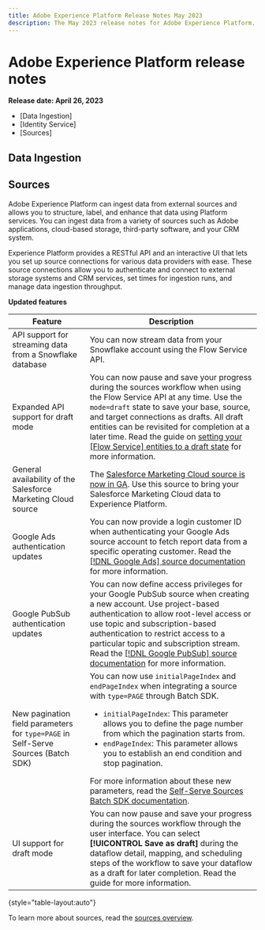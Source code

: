 ```yaml
---
title: Adobe Experience Platform Release Notes May 2023
description: The May 2023 release notes for Adobe Experience Platform.
---
```

# Adobe Experience Platform release notes 

**Release date: April 26, 2023**

- [Data Ingestion]
- [Identity Service]
- [Sources]

## Data Ingestion

## Sources

Adobe Experience Platform can ingest data from external sources and allows you to structure, label, and enhance that data using Platform services. You can ingest data from a variety of sources such as Adobe applications, cloud-based storage, third-party software, and your CRM system.

Experience Platform provides a RESTful API and an interactive UI that lets you set up source connections for various data providers with ease. These source connections allow you to authenticate and connect to external storage systems and CRM services, set times for ingestion runs, and manage data ingestion throughput.

**Updated features**

| Feature | Description |
| --- | --- |
| API support for streaming data from a Snowflake database | You can now stream data from your Snowflake account using the Flow Service API. |
| Expanded API support for draft mode | You can now pause and save your progress during the sources workflow when using the Flow Service API at any time. Use the `mode=draft` state to save your base, source, and target connections as drafts. All draft entities can be revisited for completion at a later time. Read the guide on [setting your [Flow Service] entities to a draft state](../../sources/tutorials/api/draft.md) for more information. |
| General availability of the Salesforce Marketing Cloud source | The [Salesforce Marketing Cloud source is now in GA](../../sources/connectors/marketing-automation/salesforce-marketing-cloud.md). Use this source to bring your Salesforce Marketing Cloud data to Experience Platform. |
| Google Ads authentication updates | You can now provide a login customer ID when authenticating your Google Ads source account to fetch report data from a specific operating customer. Read the [[!DNL Google Ads] source documentation](../../sources/connectors/advertising/ads.md) for more information. |
| Google PubSub authentication updates | You can now define access privileges for your Google PubSub source when creating a new account. Use project-based authentication to allow root-level access or use topic and subscription-based authentication to restrict access to a particular topic and subscription stream. Read the [[!DNL Google PubSub] source documentation](../../sources/connectors/cloud-storage/google-pubsub.md) for more information. |
| New pagination field parameters for `type=PAGE` in Self-Serve Sources (Batch SDK) | You can now use `initialPageIndex` and `endPageIndex` when integrating a source with `type=PAGE` through Batch SDK. <ul><li>`initialPageIndex`: This parameter allows you to define the page number from which the pagination starts from. </li><li>`endPageIndex`: This parameter allows you to establish an end condition and stop pagination.</li></ul> For more information about these new parameters, read the [Self-Serve Sources Batch SDK documentation](../../sources/sources-sdk/config/sourcespec.md#page). |
| UI support for draft mode | You can now pause and save your progress during the sources workflow through the user interface. You can select **[!UICONTROL Save as draft]** during the dataflow detail, mapping, and scheduling steps of the workflow to save your dataflow as a draft for later completion. Read the guide for more information. |


{style="table-layout:auto"}

To learn more about sources, read the [sources overview](../../sources/home.md).